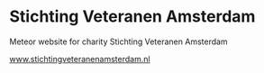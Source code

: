 # Stichting Veteranen Amsterdam
Meteor website for charity Stichting Veteranen Amsterdam

www.stichtingveteranenamsterdam.nl
